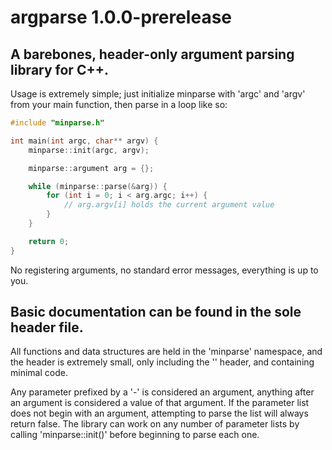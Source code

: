 # argparse 1.0.0-prerelease
A barebones, header-only argument parsing library for C++.
---
Usage is extremely simple; just initialize minparse with 'argc' and 'argv' from your main function, then parse in a loop like so:
```C++
#include "minparse.h"

int main(int argc, char** argv) {
	minparse::init(argc, argv);

	minparse::argument arg = {};

	while (minparse::parse(&arg)) {
		for (int i = 0; i < arg.argc; i++) {
			// arg.argv[i] holds the current argument value
		}
	}

	return 0;
}
```

No registering arguments, no standard error messages, everything is up to you.

Basic documentation can be found in the sole header file.
---
All functions and data structures are held in the 'minparse' namespace, and the header is extremely small, only including the '<cstring>' header, and containing minimal code.

Any parameter prefixed by a '-' is considered an argument, anything after an argument is considered a value of that argument.
If the parameter list does not begin with an argument, attempting to parse the list will always return false.
The library can work on any number of parameter lists by calling 'minparse::init()' before beginning to parse each one.